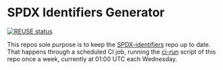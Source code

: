 <!--
SPDX-FileCopyrightText: 2021 Robin Vobruba <hoijui.quaero@gmail.com>

SPDX-License-Identifier: CC0-1.0
-->

# SPDX Identifiers Generator

[![REUSE status](
    https://api.reuse.software/badge/github.com/hoijui/SPDX-identifiers-generator)](
    https://api.reuse.software/info/github.com/hoijui/SPDX-identifiers-generator)

This repos sole purpose is to keep the [SPDX-identifiers] repo up to date.
That happens through a scheduled CI job,
running the [ci-run](ci-run) script of this repo once a week,
currently at 01:00 UTC each Wednesday.

[SPDX-identifiers]: https://github.com/hoijui/SPDX-identifiers
